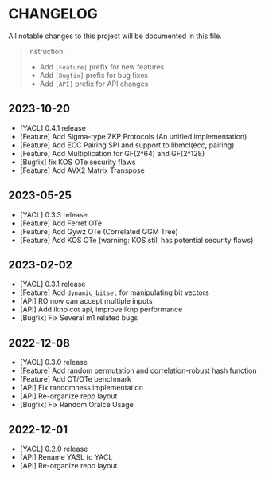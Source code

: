 # CHANGELOG

All notable changes to this project will be documented in this file.

> Instruction:
>
> - Add `[Feature]` prefix for new features
> - Add `[Bugfix]` prefix for bug fixes
> - Add `[API]` prefix for API changes

## 2023-10-20
- [YACL] 0.4.1 release
- [Feature] Add Sigma-type ZKP Protocols (An unified implementation)
- [Feature] Add ECC Pairing SPI and support to libmcl(ecc, pairing)
- [Feature] Add Multiplication for GF(2^64) and GF(2^128)
- [Bugfix] fix KOS OTe security flaws
- [Feature] Add AVX2 Matrix Transpose

## 2023-05-25
- [YACL] 0.3.3 release
- [Feature] Add Ferret OTe
- [Feature] Add Gywz OTe (Correlated GGM Tree)
- [Feature] Add KOS OTe (warning: KOS still has potential security flaws)

## 2023-02-02
- [YACL] 0.3.1 release
- [Feature] Add `dynamic_bitset` for manipulating bit vectors
- [API] RO now can accept multiple inputs
- [API] Add iknp cot api, improve iknp performance
- [Bugfix] Fix Several m1 related bugs

## 2022-12-08
- [YACL] 0.3.0 release
- [Feature] Add random permutation and correlation-robust hash function
- [Feature] Add OT/OTe benchmark
- [API] Fix randomness implementation
- [API] Re-organize repo layout
- [Bugfix] Fix Random Oralce Usage

## 2022-12-01
- [YACL] 0.2.0 release
- [API] Rename YASL to YACL
- [API] Re-organize repo layout
